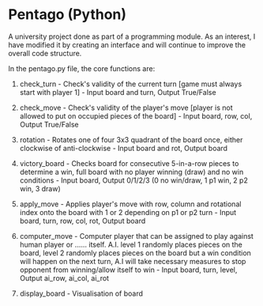 # Pentago (Python)

A university project done as part of a programming module.
As an interest, I have modified it by creating an interface and will continue to improve the overall code structure.

In the pentago.py file, the core functions are:

1) check_turn - Check's validity of the current turn [game must always start with player 1] -
Input board and turn, Output True/False

2) check_move - Check's validity of the player's move [player is not allowed to put on occupied pieces of the board] -
Input board, row, col, Output True/False

3) rotation - Rotates one of four 3x3 quadrant of the board once, either clockwise of anti-clockwise -
Input board and rot, Output board

4) victory_board - Checks board for consecutive 5-in-a-row pieces to determine a win, full board with no player winning (draw) and no win conditions - 
Input board, Output 0/1/2/3 (0 no win/draw, 1 p1 win, 2 p2 win, 3 draw)

5) apply_move - Applies player's move with row, column and rotational index onto the board with 1 or 2 depending on p1 or p2 turn - 
Input board, turn, row, col, rot, Output board

6) computer_move - Computer player that can be assigned to play against human player or ...... itself. A.I. level 1 randomly places pieces on the board, level 2 randomly places pieces on the board but a win condition will happen on the next turn, A.I will take necessary measures to stop opponent from winning/allow itself to win - 
Input board, turn, level, Output ai_row, ai_col, ai_rot

7) display_board - Visualisation of board
